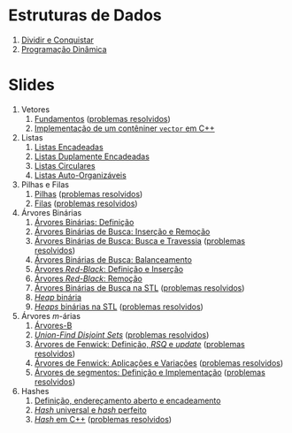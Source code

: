 Estruturas de Dados
===================

1. [Dividir e Conquistar](text/Dividir_e_Conquistar.md)
1. [Programação Dinâmica](text/PD.md)

Slides
======

1. Vetores
    1. [Fundamentos](slides/VT-1/VT-1.pdf) ([problemas resolvidos](problems/VT-1/VT-1.pdf))
    1. [Implementação de um contêniner `vector` em C++](slides/VT-2/VT-2.pdf) 
1. Listas
    1. [Listas Encadeadas](slides/LE-1/LE-1.pdf)
    1. [Listas Duplamente Encadeadas](slides/LE-2/LE-2.pdf)
    1. [Listas Circulares](slides/LE-3/LE-3.pdf)
    1. [Listas Auto-Organizáveis](slides/LE-4/LE-4.pdf)
1. Pilhas e Filas
    1. [Pilhas](slides/PF-1/PF-1.pdf) ([problemas resolvidos](problems/PF-1/PF-2.pdf))
    1. [Filas](slides/PF-2/PF-2.pdf) ([problemas resolvidos](problems/PF-2/PF-2.pdf))
1. Árvores Binárias
    1. [Árvores Binárias: Definição](slides/TR-1/TR-1.pdf)
    1. [Árvores Binárias de Busca: Inserção e Remoção](slides/TR-2/TR-2.pdf)
    1. [Árvores Binárias de Busca: Busca e Travessia](slides/TR-3/TR-3.pdf) ([problemas resolvidos](problems/TR-3/TR-3.pdf))
    1. [Árvores Binárias de Busca: Balanceamento](slides/TR-4/TR-4.pdf)
    1. [Árvores _Red-Black_: Definição e Inserção](slides/TR-5/TR-5.pdf)
    1. [Árvores _Red-Black_: Remoção](slides/TR-6/TR-6.pdf)
    1. [Árvores Binárias de Busca na STL](slides/TR-7/TR-7.pdf) ([problemas resolvidos](problems/TR-7/TR-7.pdf))
    1. [_Heap_ binária](slides/BH-1/BH-1.pdf) 
    1. [_Heaps_ binárias na STL](slides/BH-2/BH-2.pdf) ([problemas resolvidos](problems/BH-2/BH-2.pdf))
1. Árvores _m_-árias
    1. [Árvores-B](slides/BT-1/BT-1.pdf)
    1. [_Union-Find Disjoint Sets_](slides/ufds/ufds.pdf) ([problemas resolvidos](problems/ufds/ufds.pdf))
    1. [Árvores de Fenwick: Definição, _RSQ_ e _update_](slides/FT-1/FT-1.pdf) ([problemas resolvidos](problems/FT-1/FT-1.pdf))
    1. [Árvores de Fenwick: Aplicações e Variações](slides/FT-2/FT-2.pdf) ([problemas resolvidos](problems/FT-2/FT-2.pdf))
    1. [Árvores de segmentos: Definição e Implementação](slides/segtree/segtree.pdf) ([problemas resolvidos](problems/segtree/segtree.pdf))
1. Hashes
    1. [Definição, endereçamento aberto e encadeamento](slides/HS-1/HS-1.pdf)
    1. [_Hash_ universal e _hash_ perfeito](slides/HS-2/HS-2.pdf)
    1. [_Hash_ em C++](slides/HS-3/HS-3.pdf) ([problemas resolvidos](problems/HS-3/HS-3.pdf))

<!-- Assuntos pendentes:
2. Árvores AVL
3. BITree: range query com range update
-->
